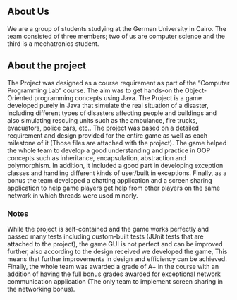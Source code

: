 ## About Us
We are a group of students studying at the German University in Cairo. The team consisted of three members; two of us are computer science and the third is a mechatronics student.

## About the project
The Project was designed as a course requirement as part of the “Computer Programming Lab” course. The aim was to get hands-on the Object-Oriented programming concepts using Java.  The Project is a game developed purely in Java that simulate the real situation of a disaster, including different types of disasters affecting people and buildings and also simulating rescuing units such as the ambulance, fire trucks, evacuators, police cars, etc.. The project was based on a detailed requirement and design provided for the entire game as well as each milestone of it (Those files are attached with the project). The game helped the whole team to develop a good understanding and practice in OOP concepts such as inheritance, encapsulation, abstraction and polymorphism. In addition, it included a good part in developing exception classes and handling different kinds of user/built in exceptions. Finally, as a bonus the team developed a chatting application and a screen sharing application to help game players get help from other players on the same network in which threads were used minorly.
### Notes
While the project is self-contained and the game works perfectly and passed many tests including custom-built tests (JUnit tests that are attached to the project), the game GUI is not perfect and can be improved further, also according to the design received we developed the game, This means that further improvements in design and efficiency can be achieved. Finally, the whole team was awarded a grade of A+ in the course with an addition of having the full bonus grades awarded for exceptional network communication application (The only team to implement screen sharing in the networking bonus).  
